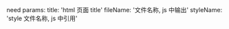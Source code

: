 need params:
    title: 'html 页面 title'
    fileName: '文件名称, js 中输出'
    styleName: 'style 文件名称, js 中引用'